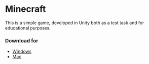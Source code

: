 # Minecraft

This is a simple game, developed in Unity both as a test task and for educational purposes.

### Download for
 - [Windows](https://drive.google.com/file/d/1urul552zlGYbY_6cNomTP5ysdrwwXXdP/view?usp=sharing)
 - [Mac](https://drive.google.com/open?id=1dx-wNSLfMXqSGe7Xw5DuKEqQ_fiobpWx)
